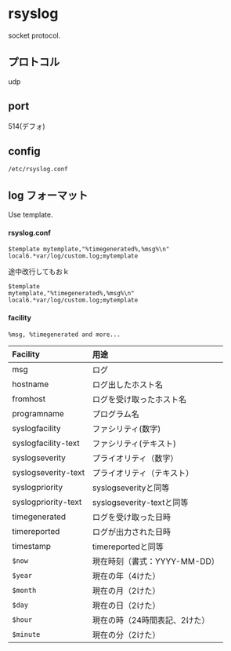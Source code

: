 # rsyslog
socket protocol.

## プロトコル
udp

## port
514(デフォ)

## config

`/etc/rsyslog.conf`

## log フォーマット

Use template.

#### rsyslog.conf
```
$template mytemplate,"%timegenerated%,%msg%\n"
local6.*var/log/custom.log;mytemplate
```

途中改行してもおｋ
```
$template
mytemplate,"%timegenerated%,%msg%\n"
local6.*var/log/custom.log;mytemplate
```

#### facility

`%msg, %timegenerated and more...`


| Facility | 用途 |
|:---------|:----|
| msg      | ログ |
| hostname | ログ出したホスト名  |
| fromhost | ログを受け取ったホスト名 |
| programname | プログラム名 |
| syslogfacility | ファシリティ(数字) |
| syslogfacility-text | ファシリティ(テキスト) |
| syslogseverity | プライオリティ（数字） |
| syslogseverity-text | プライオリティ（テキスト） |
| syslogpriority | syslogseverityと同等 |
| syslogpriority-text | syslogseverity-textと同等 |
| timegenerated | ログを受け取った日時 |
| timereported | ログが出力された日時  |
| timestamp | timereportedと同等  |
| `$now` | 現在時刻（書式：YYYY-MM-DD） |
| `$year` | 現在の年（4けた）  |
| `$month` | 現在の月（2けた）  |
| `$day` | 現在の日（2けた）  |
| `$hour` | 現在の時（24時間表記、2けた）  |
| `$minute` | 現在の分（2けた）  |
